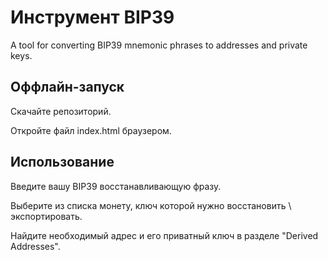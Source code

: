 
# Инструмент BIP39

A tool for converting BIP39 mnemonic phrases to addresses and private keys.

## Оффлайн-запуск
Скачайте репозиторий.

Откройте файл index.html браузером.

## Использование

Введите вашу BIP39 восстанавливающую фразу.

Выберите из списка монету, ключ которой нужно восстановить \ экспортировать.

Найдите необходимый адрес и его приватный ключ в разделе "Derived Addresses".